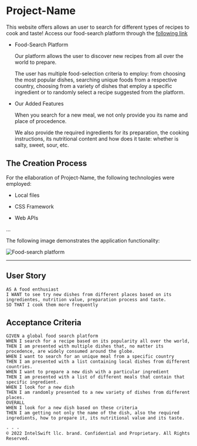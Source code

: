 # Project-Name

This website offers allows an user to search for different types of recipes to cook and taste!
Access our food-search platform through the [following link]()

* Food-Search Platform

  Our platform allows the user to discover new recipes from all over the world to prepare. 

  The user has multiple food-selection criteria to employ: from choosing the most popular dishes, searching unique foods from a respective country, choosing from a variety of dishes that employ a specific ingredient or to randomly select a recipe suggested from the platform.

* Our Added Features

  When you search for a new meal, we not only provide you its name and place of procedence.

  We also provide the required ingredients for its preparation, the cooking instructions, its nutritional content and how does it taste: whether is salty, sweet, sour, etc.

## The Creation Process

For the ellaboration of Project-Name, the following technologies were employed:

* Local files

  

* CSS Framework

  

* Web APIs

  

...

The following image demonstrates the application functionality:

![Food-search platform](./)
- - -

## User Story

```
AS A food enthusiast
I WANT to see try new dishes from different places based on its ingredientes, nutrition value, preparation process and taste.
SO THAT I cook them more frequently
```

## Acceptance Criteria

```
GIVEN a global food search platform
WHEN I search for a recipe based on its popularity all over the world,
THEN I am presented with multiple dishes that, no matter its procedence, are widely consumed around the globe.
WHEN I want to search for an unique meal from a specific country
THEN I am presented with a list containing local dishes from different countries.
WHEN I want to prepare a new dish with a particular ingredient
THEN I am presented with a list of different meals that contain that specific ingredient.
WHEN I look for a new dish
THEN I am randomly presented to a new variety of dishes from different places.
OVERALL
WHEN I look for a new dish based on these criteria
THEN I am getting not only the name of the dish, also the required ingredients, how to prepare it, its nutritional value and its taste.

- - -
© 2022 IntelSwift llc. brand. Confidential and Proprietary. All Rights Reserved.